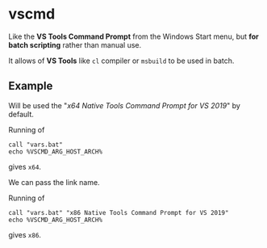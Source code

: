 # vscmd

Like the **VS Tools Command Prompt** from the Windows Start menu, but **for 
batch scripting** rather than manual use.

It allows of **VS Tools** like `cl` compiler or `msbuild` to be used in batch.

## Example

Will be used the "*x64 Native Tools Command Prompt for VS 2019*" by default.

Running of

```batch
call "vars.bat"
echo %VSCMD_ARG_HOST_ARCH%
```

gives `x64`.

We can pass the link name.

Running of

```batch
call "vars.bat" "x86 Native Tools Command Prompt for VS 2019"
echo %VSCMD_ARG_HOST_ARCH%
```

gives `x86`.


